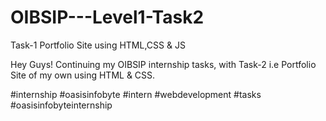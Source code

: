 # OIBSIP---Level1-Task2
Task-1 Portfolio Site using HTML,CSS &amp; JS

Hey Guys!
Continuing my OIBSIP internship tasks, with Task-2 i.e Portfolio Site of my own using HTML & CSS. 

#internship #oasisinfobyte #intern #webdevelopment #tasks #oasisinfobyteinternship

